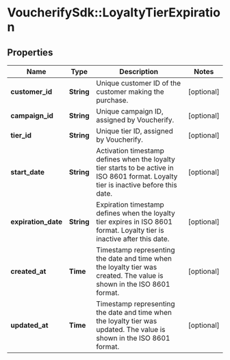 # VoucherifySdk::LoyaltyTierExpiration

## Properties

| Name | Type | Description | Notes |
| ---- | ---- | ----------- | ----- |
| **customer_id** | **String** | Unique customer ID of the customer making the purchase. | [optional] |
| **campaign_id** | **String** | Unique campaign ID, assigned by Voucherify. | [optional] |
| **tier_id** | **String** | Unique tier ID, assigned by Voucherify. | [optional] |
| **start_date** | **String** | Activation timestamp defines when the loyalty tier starts to be active in ISO 8601 format. Loyalty tier is inactive before this date. | [optional] |
| **expiration_date** | **String** | Expiration timestamp defines when the loyalty tier expires in ISO 8601 format. Loyalty tier is inactive after this date. | [optional] |
| **created_at** | **Time** | Timestamp representing the date and time when the loyalty tier was created. The value is shown in the ISO 8601 format. | [optional] |
| **updated_at** | **Time** | Timestamp representing the date and time when the loyalty tier was updated. The value is shown in the ISO 8601 format. | [optional] |

